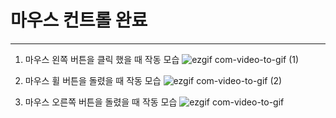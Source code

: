 # 마우스 컨트롤 완료
--------------------
1. 마우스 왼쪽 버튼을 클릭 했을 때 작동 모습
![ezgif com-video-to-gif (1)](https://github.com/JunBeul/GestureGraphix/assets/80021360/3694679c-8e46-4344-8247-3502088c4684)

2. 마우스 휠 버튼을 돌렸을 때 작동 모습
![ezgif com-video-to-gif (2)](https://github.com/JunBeul/GestureGraphix/assets/80021360/3aff295a-7da2-49b4-aae5-b64f27db89aa)

3. 마우스 오른쪽 버튼을 돌렸을 때 작동 모습
![ezgif com-video-to-gif](https://github.com/JunBeul/GestureGraphix/assets/80021360/547597cd-8c14-41c0-8f9c-b883f9ec0f02)
